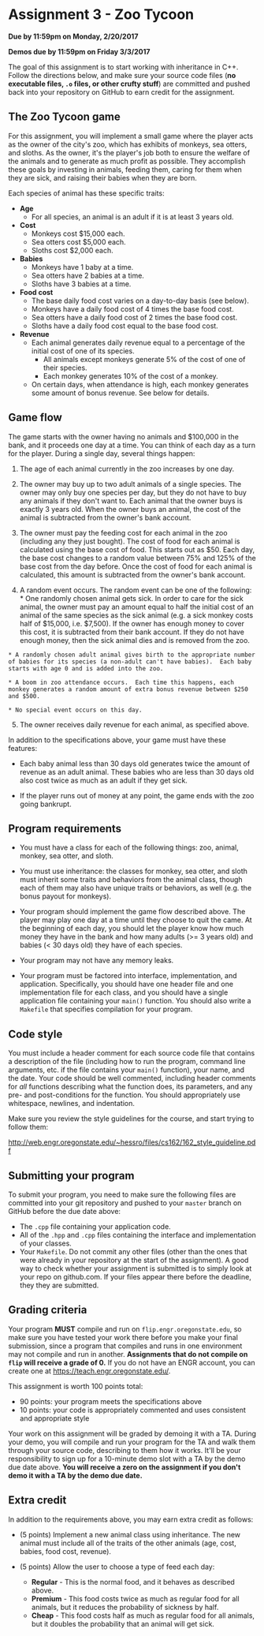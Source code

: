 # Assignment 3 - Zoo Tycoon
**Due by 11:59pm on Monday, 2/20/2017**

**Demos due by 11:59pm on Friday 3/3/2017**

The goal of this assignment is to start working with inheritance in C++.  Follow the directions below, and make sure your source code files (**no executable files, `.o` files, or other crufty stuff**) are committed and pushed back into your repository on GitHub to earn credit for the assignment.

## The Zoo Tycoon game

For this assignment, you will implement a small game where the player acts as the owner of the city's zoo, which has exhibits of monkeys, sea otters, and sloths.  As the owner, it's the player's job both to ensure the welfare of the animals and to generate as much profit as possible.  They accomplish these goals by investing in animals, feeding them, caring for them when they are sick, and raising their babies when they are born.

Each species of animal has these specific traits:
  * **Age**
    * For all species, an animal is an adult if it is at least 3 years old.
  * **Cost**
    * Monkeys cost $15,000 each.
    * Sea otters cost $5,000 each.
    * Sloths cost $2,000 each.
  * **Babies**
    * Monkeys have 1 baby at a time.
    * Sea otters have 2 babies at a time.
    * Sloths have 3 babies at a time.
  * **Food cost**
    * The base daily food cost varies on a day-to-day basis (see below).
    * Monkeys have a daily food cost of 4 times the base food cost.
    * Sea otters have a daily food cost of 2 times the base food cost.
    * Sloths have a daily food cost equal to the base food cost.
  * **Revenue**
    * Each animal generates daily revenue equal to a percentage of the initial cost of one of its species.
      * All animals except monkeys generate 5% of the cost of one of their species.
      * Each monkey generates 10% of the cost of a monkey.
    * On certain days, when attendance is high, each monkey generates some amount of bonus revenue.  See below for details.

## Game flow

The game starts with the owner having no animals and $100,000 in the bank, and it proceeds one day at a time.  You can think of each day as a turn for the player.  During a single day, several things happen:

  1. The age of each animal currently in the zoo increases by one day.

  2. The owner may buy up to two adult animals of a single species.  The owner may only buy one species per day, but they do not have to buy any animals if they don't want to.  Each animal that the owner buys is exactly 3 years old.  When the owner buys an animal, the cost of the animal is subtracted from the owner's bank account.

  3. The owner must pay the feeding cost for each animal in the zoo (including any they just bought).  The cost of food for each animal is calculated using the base cost of food.  This starts out as $50.  Each day, the base cost changes to a random value between 75% and 125% of the base cost from the day before.  Once the cost of food for each animal is calculated, this amount is subtracted from the owner's bank account.

  4. A random event occurs.  The random event can be one of the following:
    * One randomly chosen animal gets sick.  In order to care for the sick animal, the owner must pay an amount equal to half the initial cost of an animal of the same species as the sick animal (e.g. a sick monkey costs half of $15,000, i.e. $7,500).  If the owner has enough money to cover this cost, it is subtracted from their bank account.  If they do not have enough money, then the sick animal dies and is removed from the zoo.

    * A randomly chosen adult animal gives birth to the appropriate number of babies for its species (a non-adult can't have babies).  Each baby starts with age 0 and is added into the zoo.

    * A boom in zoo attendance occurs.  Each time this happens, each monkey generates a random amount of extra bonus revenue between $250 and $500.

    * No special event occurs on this day.

  5. The owner receives daily revenue for each animal, as specified above.

In addition to the specifications above, your game must have these features:
  * Each baby animal less than 30 days old generates twice the amount of revenue as an adult animal.  These babies who are less than 30 days old also cost twice as much as an adult if they get sick.

  * If the player runs out of money at any point, the game ends with the zoo going bankrupt.

## Program requirements

* You must have a class for each of the following things: zoo, animal, monkey, sea otter, and sloth.

* You must use inheritance: the classes for monkey, sea otter, and sloth must inherit some traits and behaviors from the animal class, though each of them may also have unique traits or behaviors, as well (e.g. the bonus payout for monkeys).

* Your program should implement the game flow described above.  The player may play one day at a time until they choose to quit the came.  At the beginning of each day, you should let the player know how much money they have in the bank and how many adults (>= 3 years old) and babies (< 30 days old) they have of each species.

* Your program may not have any memory leaks.

* Your program must be factored into interface, implementation, and application.  Specifically, you should have one header file and one implementation file for each class, and you should have a single application file containing your `main()` function.  You should also write a `Makefile` that specifies compilation for your program.

## Code style

You must include a header comment for each source code file that contains a description of the file (including how to run the program, command line arguments, etc. if the file contains your `main()` function), your name, and the date.  Your code should be well commented, including header comments for *all* functions describing what the function does, its parameters, and any pre- and post-conditions for the function.  You should appropriately use whitespace, newlines, and indentation.

Make sure you review the style guidelines for the course, and start trying to follow them:

http://web.engr.oregonstate.edu/~hessro/files/cs162/162_style_guideline.pdf

## Submitting your program

To submit your program, you need to make sure the following files are committed into your git repository and pushed to your `master` branch on GitHub before the due date above:
  * The `.cpp` file containing your application code.
  * All of the `.hpp` and `.cpp` files containing the interface and implementation of your classes.
  * Your `Makefile`.
Do not commit any other files (other than the ones that were already in your repository at the start of the assignment).  A good way to check whether your assignment is submitted is to simply look at your repo on github.com.  If your files appear there before the deadline, they they are submitted.

## Grading criteria

Your program **MUST** compile and run on `flip.engr.oregonstate.edu`, so make sure you have tested your work there before you make your final submission, since a program that compiles and runs in one environment may not compile and run in another.  **Assignments that do not compile on `flip` will receive a grade of 0.**  If you do not have an ENGR account, you can create one at https://teach.engr.oregonstate.edu/.

This assignment is worth 100 points total:
  * 90 points: your program meets the specifications above
  * 10 points: your code is appropriately commented and uses consistent and appropriate style

Your work on this assignment will be graded by demoing it with a TA.  During your demo, you will compile and run your program for the TA and walk them through your source code, describing to them how it works.  It'll be your responsibility to sign up for a 10-minute demo slot with a TA by the demo due date above.  **You will receive a zero on the assignment if you don't demo it with a TA by the demo due date.**

## Extra credit

In addition to the requirements above, you may earn extra credit as follows:

  * (5 points) Implement a new animal class using inheritance.  The new animal must include all of the traits of the other animals (age, cost, babies, food cost, revenue).

  * (5 points) Allow the user to choose a type of feed each day:
    * **Regular** - This is the normal food, and it behaves as described above.
    * **Premium** - This food costs twice as much as regular food for all animals, but it reduces the probability of sickness by half.
    * **Cheap** - This food costs half as much as regular food for all animals, but it doubles the probability that an animal will get sick.
